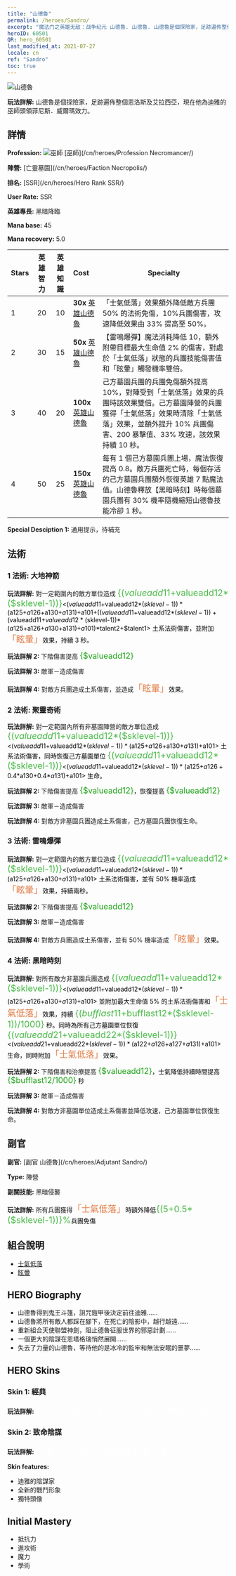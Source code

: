 ```yaml
---
title: "山德魯"
permalink: /heroes/Sandro/
excerpt: "魔法门之英雄无敌：战争纪元 山德魯. 山德魯. 山德魯是個探險家，足跡遍佈整個恩洛斯及艾拉西亞，現在他為迪雅的巫師頭領菲尼斯．威爾瑪效力。"
heroID: 60501
QR: hero_60501
last_modified_at: 2021-07-27
locale: cn
ref: "Sandro"
toc: true
---
```

  ![山德魯](/images/h/h_Sandro.jpg)

 **玩法詳解:** 山德魯是個探險家，足跡遍佈整個恩洛斯及艾拉西亞，現在他為迪雅的巫師頭領菲尼斯．威爾瑪效力。
## 詳情
 **Profession:** ![巫師](/images/h/h_prof_6.png)  [巫師](/cn/heroes/Profession Necromancer/)

 **陣營:** [亡靈墓園](/cn/heroes/Faction Necropolis/)

 **排名:** [SSR](/cn/heroes/Hero Rank SSR/)

 **User Rate:** SSR

 **英雄專長:** 黑暗降臨

 **Mana base:** 45

 **Mana recovery:** 5.0


  | Stars | 英雄智力 | 英雄知識 | Cost |     Specialty     |
  |---------|:---------------:|:---------------:|:--|--------------------|
  |    1    | 20 | 10 | **30x** [英雄山德魯](/cn/Items/her_371/) | 「士氣低落」效果額外降低敵方兵團 50% 的法術免傷，10%兵團傷害，攻速降低效果由 33% 提高至 50%。 |
  |    2    | 30 | 15 | **50x** [英雄山德魯](/cn/Items/her_371/) | 【雷鳴爆彈】魔法消耗降低 10，額外附帶目標最大生命值 2% 的傷害，對處於「士氣低落」狀態的兵團技能傷害值和「眩暈」觸發機率雙倍。 |
  |    3    | 40 | 20 | **100x** [英雄山德魯](/cn/Items/her_371/) | 己方墓園兵團的兵團免傷額外提高 10%，對陣受到「士氣低落」效果的兵團時該效果雙倍。己方墓園陣營的兵團獲得「士氣低落」效果時清除「士氣低落」效果，並額外提升 10% 兵團傷害、200 暴擊值、33% 攻速，該效果持續 10 秒。 |
  |    4    | 50 | 25 | **150x** [英雄山德魯](/cn/Items/her_371/) | 每有 1 個己方墓園兵團上場，魔法恢復提高 0.8。敵方兵團死亡時，每個存活的己方墓園兵團額外恢復英雄 7 點魔法值。山德魯釋放【黑暗時刻】時每個墓園兵團有 30% 機率隨機縮短山德魯技能冷卻 1 秒。 |

 **Special Desciption 1:** 通用提示，待補充

## 法術
### 1 法術: 大地神箭
 **玩法詳解:** 對一定範圍內的敵方單位造成 <span style="color: #48b946;font-size:20px">{($valueadd11+$valueadd12*($sklevel-1))}</span><span style="color: black"><($valueadd11+$valueadd12*($sklevel-1))*($a125+$a126+$a130+$a131)+$a101+(($valueadd11+$valueadd12*($sklevel-1))+($valueadd11+$valueadd12*($sklevel-1))*($a125+$a126+$a130+$a131)+$a101)*$talent2+$talent1> 土系法術傷害，並附加<span style="color: #e07c44;font-size:20px">「眩暈」</span><span style="color: black">效果，持續 3 秒。

 **玩法詳解 2:** 下階傷害提高 <span style="color: #1ca216;font-size:18px">{$valueadd12}</span><span style="color: black">

 **玩法詳解 3:** 敵軍－造成傷害

 **玩法詳解 4:** 對敵方兵團造成土系傷害，並造成<span style="color: #e07c44;font-size:20px">「眩暈」</span><span style="color: black">效果。

### 2 法術: 聚靈奇術
 **玩法詳解:** 對一定範圍內所有非墓園陣營的敵方單位造成 <span style="color: #48b946;font-size:20px">{($valueadd11+$valueadd12*($sklevel-1))}</span><span style="color: black"><($valueadd11+$valueadd12*($sklevel-1))*($a125+$a126+$a130+$a131)+$a101> 土系法術傷害，同時恢復己方墓園單位 <span style="color: #48b946;font-size:20px">{($valueadd11+$valueadd12*($sklevel-1))}</span><span style="color: black"><($valueadd11+$valueadd12*($sklevel-1))*($a125+$a126+0.4*$a130+0.4*$a131)+$a101> 生命。

 **玩法詳解 2:** 下階傷害提高 <span style="color: #1ca216;font-size:18px">{$valueadd12}</span><span style="color: black">，恢復提高 <span style="color: #1ca216;font-size:18px">{$valueadd12}</span><span style="color: black">

 **玩法詳解 3:** 敵軍－造成傷害

 **玩法詳解 4:** 對敵方非墓園兵團造成土系傷害，己方墓園兵團恢復生命。

### 3 法術: 雷鳴爆彈
 **玩法詳解:** 對一定範圍內的敵方單位造成 <span style="color: #48b946;font-size:20px">{($valueadd11+$valueadd12*($sklevel-1))}</span><span style="color: black"><($valueadd11+$valueadd12*($sklevel-1))*($a125+$a126+$a130+$a131)+$a101> 土系法術傷害，並有 50% 機率造成<span style="color: #e07c44;font-size:20px">「眩暈」</span><span style="color: black">效果，持續兩秒。

 **玩法詳解 2:** 下階傷害提高 <span style="color: #1ca216;font-size:18px">{$valueadd12}</span><span style="color: black">

 **玩法詳解 3:** 敵軍－造成傷害

 **玩法詳解 4:** 對敵方兵團造成土系傷害，並有 50% 機率造成<span style="color: #e07c44;font-size:20px">「眩暈」</span><span style="color: black">效果。

### 4 法術: 黑暗時刻
 **玩法詳解:** 對所有敵方非墓園兵團造成 <span style="color: #48b946;font-size:20px">{($valueadd11+$valueadd12*($sklevel-1))}</span><span style="color: black"><($valueadd11+$valueadd12*($sklevel-1))*($a125+$a126+$a130+$a131)+$a101> 並附加最大生命值 5% 的土系法術傷害和<span style="color: #e07c44;font-size:20px">「士氣低落」</span><span style="color: black">效果，持續 <span style="color: #48b946;font-size:20px">{($bufflast11+$bufflast12*($sklevel-1))/1000}</span><span style="color: black"> 秒。同時為所有己方墓園單位恢復 <span style="color: #48b946;font-size:20px">{($valueadd21+$valueadd22*($sklevel-1))}</span><span style="color: black"><($valueadd21+$valueadd22*($sklevel-1))*($a122+$a126+$a127+$a131)+$a101> 生命，同時附加<span style="color: #e07c44;font-size:20px">「士氣低落」</span><span style="color: black">效果。

 **玩法詳解 2:** 下階傷害和治療提高 <span style="color: #1ca216;font-size:18px">{$valueadd12}</span><span style="color: black">，士氣降低持續時間提高 <span style="color: #1ca216;font-size:18px">{$bufflast12/1000}</span><span style="color: black"> 秒

 **玩法詳解 3:** 敵軍－造成傷害

 **玩法詳解 4:** 對敵方非墓園單位造成土系傷害並降低攻速，己方墓園單位恢復生命。


## 副官

 **副官:**  [副官 山德魯](/cn/heroes/Adjutant Sandro/) 

 **Type:**  陣營 

 **副關技能:**  黑暗侵襲 

 **玩法詳解:** 所有兵團獲得<span style="color: #e07c44;font-size:20px">「士氣低落」</span><span style="color: black">時額外降低<span style="color: #48b946;font-size:20px">{(5+0.5*($sklevel-1))}%</span><span style="color: black">兵團免傷

## 組合說明

* [士氣低落](/cn/combination/士氣低落/) 
* [眩暈](/cn/combination/眩暈/) 

## HERO Biography
   - 山德魯得到鬼王斗篷，詛咒鎧甲後決定前往迪雅……
   - 山德魯將所有敵人都踩在腳下，在死亡的陰影中，越行越遠……
   - 重新組合天使聯盟神劍，阻止德魯征服世界的邪惡計劃……
   - 一個更大的陰謀在恩塔格瑞悄然展開……
   - 失去了力量的山德魯，等待他的是冰冷的監牢和無法安眠的噩夢……

## HERO Skins
### Skin 1: **經典**

 **玩法詳解:** <span style="color: #ffffff;font-size:20px">死亡即是新生，謊言是我為你精心編織的陷阱。</span>


### Skin 2: **致命陰謀**

 **玩法詳解:** <span style="color: #ffffff;font-size:20px">只要小小一滴，便能顛覆整個王國。</span>

 **Skin features:** 

   - 迪雅的陰謀家
   - 全新的戰鬥形象
   - 獨特頭像


## Initial Mastery
   - 抵抗力
   - 進攻術
   - 魔力
   - 學術
